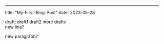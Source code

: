 ---
title: "My-First-Blog-Post"
date: 2023-05-28

draft: draft1 draft2
more drafts  
new line?

new paragraph?
